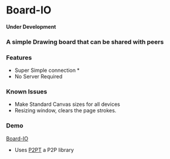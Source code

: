 # Board-IO
#### Under Development
### A simple Drawing board that can be shared with peers

### Features
- Super Simple connection *
- No Server Required

### Known Issues
- Make Standard Canvas sizes for all devices
- Resizing window, clears the page strokes.

### Demo
[Board-IO](https://elvistony.github.io/board-io/ "A simple Draw-Board that is shared with peers")

* Uses [P2PT](https://github.com/subins2000/p2pt "A p2p library that uses Bittorent Trackers to announce!") a P2P library 


